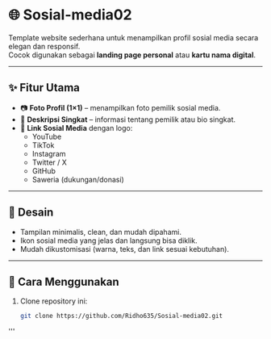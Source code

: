 # 🌐 Sosial-media02

Template website sederhana untuk menampilkan profil sosial media secara elegan dan responsif.  
Cocok digunakan sebagai **landing page personal** atau **kartu nama digital**.

---

## ✨ Fitur Utama
- 📷 **Foto Profil (1×1)** – menampilkan foto pemilik sosial media.  
- 📝 **Deskripsi Singkat** – informasi tentang pemilik atau bio singkat.  
- 🔗 **Link Sosial Media** dengan logo:  
  - YouTube  
  - TikTok  
  - Instagram  
  - Twitter / X  
  - GitHub  
  - Saweria (dukungan/donasi)  

---

## 🎨 Desain
- Tampilan minimalis, clean, dan mudah dipahami.  
- Ikon sosial media yang jelas dan langsung bisa diklik.  
- Mudah dikustomisasi (warna, teks, dan link sesuai kebutuhan).  

---

## 🚀 Cara Menggunakan
1. Clone repository ini:
   ```bash
   git clone https://github.com/Ridho635/Sosial-media02.git
  '''

